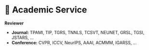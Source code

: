 # 🔗 Academic Service

**Reviewer**

- **Journal:** TPAMI, TIP, TGRS, TNNLS, TCSVT, NEUNET, GRSL, TGSI, JSTARS, ...
- **Conference:** CVPR, ICCV, NeurIPS, AAAI, ACMMM, IGARSS, ...

<!--- IEEE Transactions on Pattern Analysis and Machine Intelligence (**TPAMI**)
- IEEE Transactions on Image Processing (**TIP**)
- IEEE Transactions on Geoscience and Remote Sensing (**TGRS**)
- IEEE Transactions on Neural Networks and Learning Systems (**TNNLS**)
- IEEE Transactions on Circuits and Systems for Video Technology (**TCSVT**)
- IEEE Geoscience and Remote Sensing Letters (**GRSL**)
- Geo-spatial Information Science (**TGSI**)
- IEEE Journal of Selected Topics in Applied Earth Observations and Remote Sensing (**JSTARS**)

**Conference Reviewer**

- Conference on Computer Vision and Pattern Recognition (**CVPR**)
- International Conference on Computer Vision (**ICCV**)
- Conference on Neural Information Processing Systems (**NeurIPS**)
- AAAI Conference on Artificial Intelligence (**AAAI**)
- ACM International Conference on Multimedia (**ACMMM**)
- Conference on Computer Vision and Pattern Recognition, Deep Learning for Geometric Computing (**CVPR DLGC**)
- International Geoscience and Remote Sensing Symposium (**IGARSS**)-->

